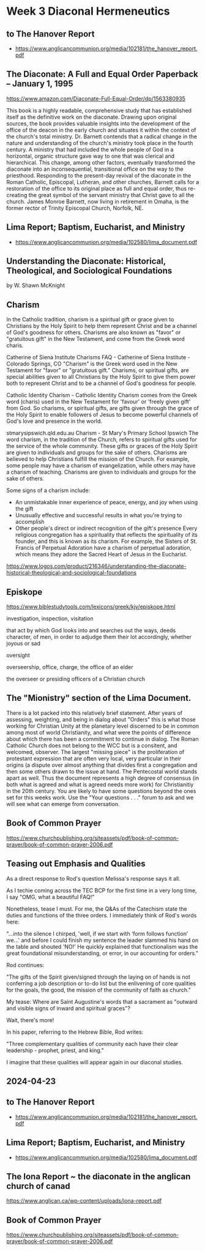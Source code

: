 # Week 3 Diaconal Hermeneutics



## to The Hanover Report

* https://www.anglicancommunion.org/media/102181/the_hanover_report.pdf

## The Diaconate: A Full and Equal Order Paperback – January 1, 1995

https://www.amazon.com/Diaconate-Full-Equal-Order/dp/1563380935

This book is a highly readable, comprehensive study that has established itself as the definitive work on the diaconate. Drawing upon original sources, the book provides valuable insights into the development of the office of the deacon in the early church and situates it within the context of the church's total ministry. Dr. Barnett contends that a radical change in the nature and understanding of the church's ministry took place in the fourth century. A ministry that had included the whole people of God in a horizontal, organic structure gave way to one that was clerical and hierarchical. This change, among other factors, eventually transformed the diaconate into an inconsequential, transitional office on the way to the priesthood. Responding to the present-day revival of the diaconate in the Roman Catholic, Episcopal, Lutheran, and other churches, Barnett calls for a restoration of the office to its original place as full and equal order, thus re-creating the great symbol of the servant ministry that Christ gave to all the church. James Monroe Barnett, now living in retirement in Omaha, is the former rector of Trinity Episcopal Church, Norfolk, NE.


## Lima Report; Baptism, Eucharist, and Ministry

* https://www.anglicancommunion.org/media/102580/lima_document.pdf

## Understanding the Diaconate: Historical, Theological, and Sociological Foundations
by W. Shawn McKnight

## Charism


In the Catholic tradition, charism is a spiritual gift or grace given to Christians by the Holy Spirit to help them represent Christ and be a channel of God's goodness for others. Charisms are also known as "favor" or "gratuitous gift" in the New Testament, and come from the Greek word charis.

Catherine of Siena Institute
Charisms FAQ - Catherine of Siena Institute - Colorado Springs, CO
"Charism" is the Greek word used in the New Testament for "favor" or "gratuitous gift." Charisms, or spiritual gifts, are special abilities given to all Christians by the Holy Spirit to give them power both to represent Christ and to be a channel of God's goodness for people.

Catholic Identity
Charism - Catholic Identity
Charism comes from the Greek word (charis) used in the New Testament for 'favour' or 'freely given gift' from God. So charisms, or spiritual gifts, are gifts given through the grace of the Holy Spirit to enable followers of Jesus to become powerful channels of God's love and presence in the world.

stmarysipswich.qld.edu.au
Charism - St Mary's Primary School Ipswich
The word charism, in the tradition of the Church, refers to spiritual gifts used for the service of the whole community. These gifts or graces of the Holy Spirit are given to individuals and groups for the sake of others.
Charisms are believed to help Christians fulfill the mission of the Church. For example, some people may have a charism of evangelization, while others may have a charism of teaching. Charisms are given to individuals and groups for the sake of others.

Some signs of a charism include:

* An unmistakable inner experience of peace, energy, and joy when using the gift
* Unusually effective and successful results in what you're trying to accomplish
* Other people's direct or indirect recognition of the gift's presence
Every religious congregation has a spirituality that reflects the spirituality of its founder, and this is known as its charism. For example, the Sisters of St. Francis of Perpetual Adoration have a charism of perpetual adoration, which means they adore the Sacred Heart of Jesus in the Eucharist.


https://www.logos.com/product/216346/understanding-the-diaconate-historical-theological-and-sociological-foundations


## Episkope

https://www.biblestudytools.com/lexicons/greek/kjv/episkope.html

investigation, inspection, visitation

that act by which God looks into and searches out the ways, deeds character, of men, in order to adjudge them their lot accordingly, whether joyous or sad

oversight

overseership, office, charge, the office of an elder

the overseer or presiding officers of a Christian church


## The "Mionistry" section of the Lima Document.

There is a lot packed into this relatively brief statement. After years of assessing, weighting, and being in dialog about "Orders" this is what those working for Christian Unity at the planetary level discerned to be in common among most of world Christianity, and what were the points of difference about which there has been a commitment to continue in dialog. The Roman Catholic Church does not belong to the WCC but is a consitent, and welcomed, observer. The largest "missing piece" is the proliferation of protestant expression that are often very local, very particular in their origins (a dispute over almost anything that divides first a congregation and then some others drawn to the issue at hand. The Pentecostal world stands apart as well.
Thus the document represents a high degree of consensus (in both what is agreed and what is agreed needs more work) for Christianitiy in the 20th century.
You are likely to have some questions beyond the ones set for this weeks work. Use the "Your questions . . ." forum to ask and we will see what can emerge from conversation.


## Book of Common Prayer

https://www.churchpublishing.org/siteassets/pdf/book-of-common-prayer/book-of-common-prayer-2006.pdf

## Teasing out Emphasis and Qualities

As a direct response to Rod's question Melissa's response says it all.

As I techie coming across the TEC BCP for the first time in a very long time, I say "OMG, what a beautiful FAQ!"

Nonetheless, tease I must. For me, the Q&As of the Catechism state the duties and functions of the three orders. I immediately think of Rod's words here:

"...into the silence I chirped, 'well, if we start with ‘form follows function’ we...' and before I could finish my sentence the leader slammed his hand on the table and shouted 'NO!'  He quickly explained that functionalism was the great foundational misunderstanding, or error, in our accounting for orders."

Rod continues:

"The gifts of the Spirit given/signed through the laying on of hands is not conferring a job description or to-do list but the enlivening of core qualities for the goals, the good, the mission of the community of faith as church."

My tease: Where are Saint Augustine's words that a sacrament as "outward and visible signs of inward and spiritual graces"?

Wait, there's more!

In his paper, referring to the Hebrew Bible, Rod writes:

"Three complementary qualities of community each have their clear leadership - prophet, priest, and king."

I imagine that these qualities will appear again in our diaconal studies.



## 2024-04-23

## to The Hanover Report

* https://www.anglicancommunion.org/media/102181/the_hanover_report.pdf





## Lima Report; Baptism, Eucharist, and Ministry

* https://www.anglicancommunion.org/media/102580/lima_document.pdf


## The Iona Report ~ the diaconate in the anglican church of canad

https://www.anglican.ca/wp-content/uploads/iona-report.pdf


## Book of Common Prayer

https://www.churchpublishing.org/siteassets/pdf/book-of-common-prayer/book-of-common-prayer-2006.pdf
